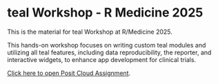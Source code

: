 # teal Workshop - R Medicine 2025

This is the material for teal Workshop at R/Medicine 2025.

This hands-on workshop focuses on writing custom teal modules and utilizing all 
teal features, including data reproducibility, the reporter, and interactive 
widgets, to enhance app development for clinical trials.

[Click here to open Posit Cloud Assignment](https://posit.cloud/spaces/661136/join?access_code=w8kLbJju8WZaMP36rck1REhlM-Kn1He0wlSahx1F).
